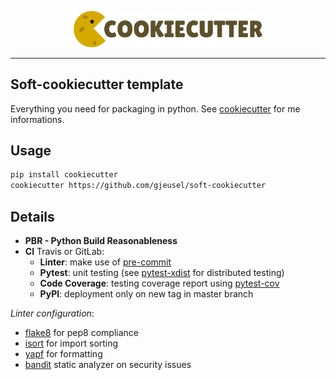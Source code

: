 <p align="center"><img width="60%" src="_static/cookiecutter_logo.png" /></p>

--------------------------------------------------------------------------------

## Soft-cookiecutter template

Everything you need for packaging in python. See [cookiecutter](https://github.com/audreyr/cookiecutter) for me informations.

## Usage

```bash
pip install cookiecutter
cookiecutter https://github.com/gjeusel/soft-cookiecutter
```

## Details

- **PBR - Python Build Reasonableness**
- **CI** Travis or GitLab:
  - **Linter**: make use of [pre-commit](https://pre-commit.com/)
  - **Pytest**: unit testing (see [pytest-xdist](https://github.com/pytest-dev/pytest-xdist) for distributed testing)
  - **Code Coverage**: testing coverage report using [pytest-cov](https://github.com/pytest-dev/pytest-cov)
  - **PyPI**: deployment only on new tag in master branch

*Linter configuration*:
- [flake8](https://github.com/PyCQA/flake8) for pep8 compliance
- [isort](https://github.com/timothycrosley/isort) for import sorting
- [yapf](https://github.com/google/yapf) for formatting
- [bandit](https://github.com/openstack/bandit) static analyzer on security
  issues
